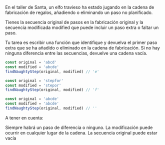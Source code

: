 En el taller de Santa, un elfo travieso ha estado jugando en la cadena de fabricación de regalos, añadiendo o eliminando un paso no planificado.

Tienes la secuencia original de pasos en la fabricación original y la secuencia modificada modified que puede incluir un paso extra o faltar un paso.

Tu tarea es escribir una función que identifique y devuelva el primer paso extra que se ha añadido o eliminado en la cadena de fabricación. Si no hay ninguna diferencia entre las secuencias, devuelve una cadena vacía.

```ts
const original = 'abcd'
const modified = 'abcde'
findNaughtyStep(original, modified) // 'e'

const original = 'stepfor'
const modified = 'stepor'
findNaughtyStep(original, modified) // 'f'

const original = 'abcde'
const modified = 'abcde'
findNaughtyStep(original, modified) // ''
```
A tener en cuenta:

Siempre habrá un paso de diferencia o ninguno.
La modificación puede ocurrir en cualquier lugar de la cadena.
La secuencia original puede estar vacía
